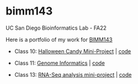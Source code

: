 # bimm143
UC San Diego Bioinformatics Lab - FA22

Here is a portfolio of my work for [BIMM143](https://bioboot.github.io/bimm143_F22/)

- Class 10: [Halloween Candy Mini-Project](https://bioboot.github.io/bimm143_F22/class-material/Halloween_candy.html)  |      [code](https://github.com/bel008/bimm143/blob/main/class10halloween/class10halloween.md)

- Class 11: [Genome Informatics](https://bioboot.github.io/bimm143_F22/class-material/wk8_genomics_lab.pdf)      |      [code](https://github.com/bel008/bimm143/blob/main/class11/class11.md)

- Class 13: [RNA-Seq analysis mini-project](https://bioboot.github.io/bimm143_F22/class-material/lab-15-bimm143.html)     |     [code](https://github.com/bel008/bimm143/blob/main/class13/class13.md)
